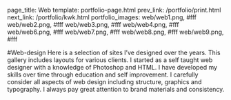 page_title: Web
template: portfolio-page.html
prev_link: /portfolio/print.html
next_link: /portfolio/kwk.html
portfolio_images: web/web1.png, #fff
    web/web2.png, #fff
    web/web3.png, #fff
    web/web4.png, #fff
    web/web6.png, #fff
    web/web7.png, #fff
    web/web8.png, #fff
    web/web9.png, #fff
    
#Web-design
Here is a selection of sites I’ve designed over the years. This gallery includes layouts for various clients.
I started as a self taught web designer with a knowledge of Photoshop and HTML. 
I have developed my skills over time through education and self improvement. 
I carefully consider all aspects of web design including structure, graphics and typography.
I always pay great attention to brand materials and consistency.